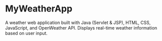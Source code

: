 # MyWeatherApp
A weather web application built with Java (Servlet & JSP), HTML, CSS, JavaScript, and OpenWeather API. Displays real-time weather information based on user input.

